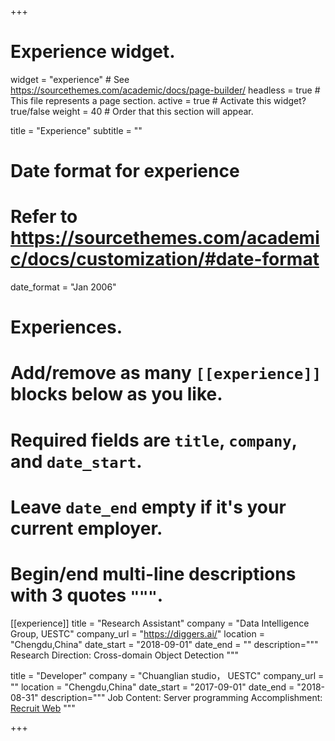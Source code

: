 +++
# Experience widget.
widget = "experience"  # See https://sourcethemes.com/academic/docs/page-builder/
headless = true  # This file represents a page section.
active = true  # Activate this widget? true/false
weight = 40  # Order that this section will appear.

title = "Experience"
subtitle = ""

# Date format for experience
#   Refer to https://sourcethemes.com/academic/docs/customization/#date-format
date_format = "Jan 2006"

# Experiences.
#   Add/remove as many `[[experience]]` blocks below as you like.
#   Required fields are `title`, `company`, and `date_start`.
#   Leave `date_end` empty if it's your current employer.
#   Begin/end multi-line descriptions with 3 quotes `"""`.
[[experience]]
  title = "Research Assistant"
  company = "Data Intelligence Group, UESTC"
  company_url = "https://diggers.ai/"
  location = "Chengdu,China"
  date_start = "2018-09-01"
  date_end = ""
  description="""
  Research Direction: Cross-domain Object Detection
  """
  
  
  title = "Developer"
  company = "Chuanglian studio， UESTC"
  company_url = ""
  location = "Chengdu,China"
  date_start = "2017-09-01"
  date_end = "2018-08-31"
  description="""
  Job Content: Server programming
  Accomplishment: [Recruit Web](http://120.77.38.98:8999/login)
  """

+++
